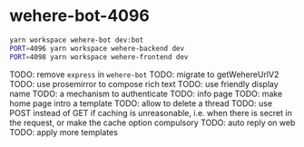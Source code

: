 # wehere-bot-4096

```sh
yarn workspace wehere-bot dev:bot
PORT=4096 yarn workspace wehere-backend dev
PORT=4098 yarn workspace wehere-frontend dev
```

TODO: remove `express` in `wehere-bot`
TODO: migrate to getWehereUrlV2
TODO: use prosemirror to compose rich text
TODO: use friendly display name
TODO: a mechanism to authenticate
TODO: info page
TODO: make home page intro a template
TODO: allow to delete a thread
TODO: use POST instead of GET if caching is unreasonable, i.e. when there is secret in the request, or make the cache option compulsory
TODO: auto reply on web
TODO: apply more templates
